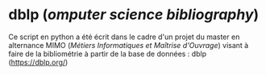 # dblp (_omputer science bibliography_)

Ce script en python a été écrit dans le cadre d'un projet du master en alternance MIMO (_Métiers Informatiques et Maîtrise d'Ouvrage_) visant à faire de la bibliométrie à partir de la base de données : dblp (https://dblp.org/)
